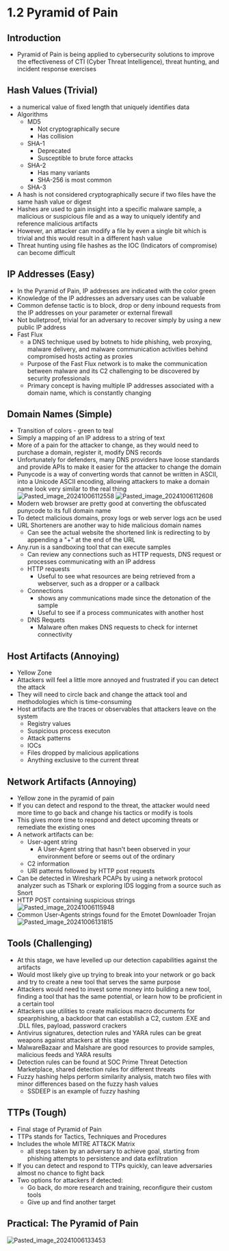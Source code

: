 # 1.2 Pyramid of Pain
## Introduction
- Pyramid of Pain is being applied to cybersecurity solutions to improve the effectiveness of CTI (Cyber Threat Intelligence), threat hunting, and incident response exercises
## Hash Values (Trivial)
- a numerical value of fixed length that uniquely identifies data
- Algorithms
	- MD5
		- Not cryptographically secure
		- Has collision
	- SHA-1
		- Deprecated
		- Susceptible to brute force attacks
	- SHA-2
		- Has many variants
		- SHA-256 is most common
	- SHA-3
- A hash is not considered cryptographically secure if two files have the same hash value or digest
- Hashes are used to gain insight into a specific malware sample, a malicious or suspicious file and as a way to uniquely identify and reference malicious artifacts
- However, an attacker can modify a file by even a single bit which is trivial and this would result in a different hash value
- Threat hunting using file hashes as the IOC (Indicators of compromise) can become difficult
## IP Addresses (Easy)
- In the Pyramid of Pain, IP addresses are indicated with the color green
- Knowledge of the IP addresses an adversary uses can be valuable
- Common defense tactic is to block, drop or deny inbound requests from the IP addresses on your parameter or external firewall
- Not bulletproof, trivial for an adversary to recover simply by using a new public IP address
- Fast Flux
	- a DNS technique used by botnets to hide phishing, web proxying, malware delivery, and malware communication activities behind compromised hosts acting as proxies
	- Purpose of the Fast Flux network is to make the communication between malware and its C2 challenging to be discovered by security professionals
	- Primary concept is having multiple IP addresses associated with a domain name, which is constantly changing
## Domain Names (Simple)
- Transition of colors - green to teal
- Simply a mapping of an IP address to a string of text
- More of a pain for the attacker to change, as they would need to purchase a domain, register it, modify DNS records
- Unfortunately for defenders, many DNS providers have loose standards and provide APIs to make it easier for the attacker to change the domain
- Punycode is a way of converting words that cannot be written in ASCII, into a Unicode ASCII encoding, allowing attackers to make a domain name look very similar to the real thing
![Pasted_image_20241006112558](//assets/Pasted_image_20241006112558.webp)
![Pasted_image_20241006112608](//assets/Pasted_image_20241006112608.webp)
- Modern web browser are pretty good at converting the obfuscated punycode to its full domain name
- To detect malicious domains, proxy logs or web server logs acn be used
- URL Shorteners are another way to hide malicious domain names
	- Can see the actual website the shortened link is redirecting to by appending a "+" at the end of the URL
- Any.run is a sandboxing tool that can execute samples
	- Can review any connections such as HTTP requests, DNS request or processes communicating with an IP address
	- HTTP requests
		- Useful to see what resources are being retrieved from a webserver, such as a dropper or a callback
	-  Connections
		- shows any communications made since the detonation of the sample
		- Useful to see if a process communicates with another host
	- DNS Requets
		- Malware often makes DNS requests to check for internet connectivity
## Host Artifacts (Annoying) 
- Yellow Zone
- Attackers will feel a little more annoyed and frustrated if you can detect the attack
- They will need to circle back and change the attack tool and methodologies which is time-consuming
- Host artifacts are the traces or observables that attackers leave on the system
	- Registry values
	- Suspicious process executon
	- Attack patterns
	- IOCs
	- Files dropped by malicious applications
	- Anything exclusive to the current threat
## Network Artifacts (Annoying)
- Yellow zone in the pyramid of pain
- If you can detect and respond to the threat, the attacker would need more time to go back and change his tactics or modify is tools
- This gives more time to respond and detect upcoming threats or remediate the existing ones
- A network artifacts can be:
	- User-agent string
		- A User-Agent string that hasn't been observed in your environment before or seems out of the ordinary
	- C2 information
	- URI patterns followed by HTTP post requests
- Can be detected in Wireshark PCAPs by using a network protocol analyzer such as TShark or exploring IDS logging from a source such as Snort
- HTTP POST containing suspicious strings
![Pasted_image_20241006115948](//assets/Pasted_image_20241006115948.webp)
- Common User-Agents strings found for the Emotet Downloader Trojan
![Pasted_image_20241006131815](//assets/Pasted_image_20241006131815.webp)
## Tools (Challenging)
- At this stage, we have levelled up our detection capabilities against the artifacts
- Would most likely give up trying to break into your network or go back and try to create a new tool that serves the same purpose
- Attackers would need to invest some money into building a new tool, finding a tool that has the same potential, or learn how to be proficient in a certain tool
- Attackers use utilities to create malicious macro documents for spearphishing, a backdoor that can establish a C2, custom .EXE and .DLL files, payload, password crackers
- Antivirus signatures, detection rules and YARA rules can be great weapons against attackers at this stage
- MalwareBazaar and Malshare are good resources to provide samples, malicious feeds and YARA results
- Detection rules can be found at SOC Prime Threat Detection Marketplace, shared detection rules for different threats
- Fuzzy hashing helps perform similarity analysis, match two files with minor differences based on the fuzzy hash values
	- SSDEEP is an example of fuzzy hashing
## TTPs (Tough)
- Final stage of Pyramid of Pain
- TTPs stands for Tactics, Techniques and Procedures
- Includes the whole MITRE ATT&CK Matrix
	- all steps taken by an adversary to achieve goal, starting from phishing attempts to persistence and data exfiltration
- If you can detect and respond to TTPs quickly, can leave adversaries almost no chance to fight back
- Two options for attackers if detected:
	- Go back, do more research and training, reconfigure their custom tools
	- Give up and find another target
## Practical: The Pyramid of Pain
![Pasted_image_20241006133453](//assets/Pasted_image_20241006133453.webp)
